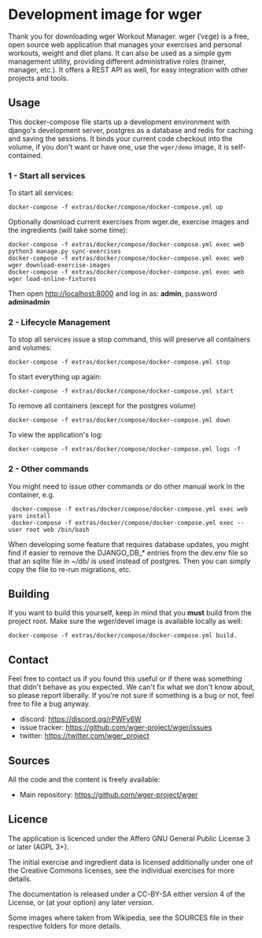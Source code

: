 # Development image for wger

Thank you for downloading wger Workout Manager. wger (ˈvɛɡɐ) is a free, open
source web application that manages your exercises and personal workouts, weight
and diet plans. It can also be used as a simple gym management utility, providing
different administrative roles (trainer, manager, etc.). It offers a REST API
as well, for easy integration with other projects and tools.


## Usage

This docker-compose file starts up a development environment with django's
development server, postgres as a database and redis for caching and saving
the sessions. It binds your current code checkout into the volume, if you
don't want or have one, use the `wger/demo` image, it is self-contained.

### 1 - Start all services

To start all services:

    docker-compose -f extras/docker/compose/docker-compose.yml up

Optionally download current exercises from wger.de, exercise images and
the ingredients (will take some time):

    docker-compose -f extras/docker/compose/docker-compose.yml exec web python3 manage.py sync-exercises
    docker-compose -f extras/docker/compose/docker-compose.yml exec web wger download-exercise-images
    docker-compose -f extras/docker/compose/docker-compose.yml exec web wger load-online-fixtures

Then open <http://localhost:8000> and log in as: **admin**, password **adminadmin**


### 2 - Lifecycle Management

To stop all services issue a stop command, this will preserve all containers
and volumes:

    docker-compose -f extras/docker/compose/docker-compose.yml stop

To start everything up again:

    docker-compose -f extras/docker/compose/docker-compose.yml start

To remove all containers (except for the postgres volume)

    docker-compose -f extras/docker/compose/docker-compose.yml down

To view the application's log:

    docker-compose -f extras/docker/compose/docker-compose.yml logs -f

### 2 - Other commands

You might need to issue other commands or do other manual work in the container,
e.g.

     docker-compose -f extras/docker/compose/docker-compose.yml exec web yarn install
     docker-compose -f extras/docker/compose/docker-compose.yml exec --user root web /bin/bash

When developing some feature that requires database updates, you might find
if easier to remove the DJANGO_DB_* entries from the dev.env file so that
an sqlite file in ~/db/ is used instead of postgres. Then you can simply copy
the file to re-run migrations, etc.

## Building

If you want to build this yourself, keep in mind that you **must** build from the
project root. Make sure the wger/devel image is available locally as well:

    docker-compose -f extras/docker/compose/docker-compose.yml build.


## Contact

Feel free to contact us if you found this useful or if there was something that
didn't behave as you expected. We can't fix what we don't know about, so please
report liberally. If you're not sure if something is a bug or not, feel free to
file a bug anyway.

* discord: <https://discord.gg/rPWFv6W>
* issue tracker: <https://github.com/wger-project/wger/issues>
* twitter: <https://twitter.com/wger_project>

## Sources

All the code and the content is freely available:

* Main repository: <https://github.com/wger-project/wger>

## Licence

The application is licenced under the Affero GNU General Public License 3 or
later (AGPL 3+).

The initial exercise and ingredient data is licensed additionally under one of
the Creative Commons licenses, see the individual exercises for more details.

The documentation is released under a CC-BY-SA either version 4 of the License,
or (at your option) any later version.

Some images where taken from Wikipedia, see the SOURCES file in their respective
folders for more details.
